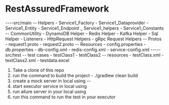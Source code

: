# RestAssuredFramework
----src/main
         -- Helpers
                - Service1_Factory
                - Service1_Dataprovider
                - Service1_Entity
                - Service1_Endpoint
                _ Service1_helpers
                - Service1_Constants
         -- CommonUtility
                - DynamoDB Helper
                - Redis Helper
                - Kafka Helper
                - Sql Helper
                - Listeners 
                - HttpRequest Helpers
                - gRpc Request Helpers
        -- Protos
               - request1.proto
               - request2.proto
        -- Resources
               - config.properties
               - db.properties 
               - db-config.xml
               - redis-config.xml
               - service-config.xml
----- src/test
       -- test cases
               - testClass1
               - testClass2
       -- resources
               - testClass.xml
               - testClass2.xml
               - testdata.excel

1. Take a clone of this repo
2. run the command to build the project - ./gradlew clean build
3. create a mock server in local using --
4. start executor service in local using
5. run allure server in your local using
6. run this command to run the test in your executor            
             
 
